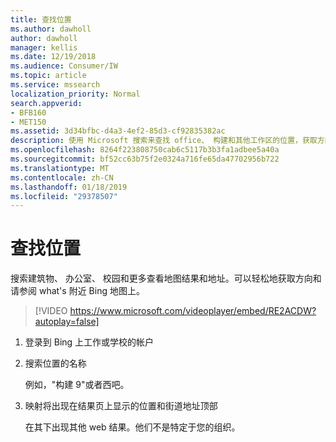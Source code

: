 ```yaml
---
title: 查找位置
ms.author: dawholl
author: dawholl
manager: kellis
ms.date: 12/19/2018
ms.audience: Consumer/IW
ms.topic: article
ms.service: mssearch
localization_priority: Normal
search.appverid:
- BFB160
- MET150
ms.assetid: 3d34bfbc-d4a3-4ef2-85d3-cf92835382ac
description: 使用 Microsoft 搜索来查找 office、 构建和其他工作区的位置，获取方向和详细信息
ms.openlocfilehash: 8264f223808750cab6c5117b3b3fa1adbee5a40a
ms.sourcegitcommit: bf52cc63b75f2e0324a716fe65da47702956b722
ms.translationtype: MT
ms.contentlocale: zh-CN
ms.lasthandoff: 01/18/2019
ms.locfileid: "29378507"
---
```

# <a name="find-locations"></a>查找位置

搜索建筑物、 办公室、 校园和更多查看地图结果和地址。可以轻松地获取方向和请参阅 what's 附近 Bing 地图上。

> [!VIDEO https://www.microsoft.com/videoplayer/embed/RE2ACDW?autoplay=false]
  
1. 登录到 Bing 上工作或学校的帐户
    
2. 搜索位置的名称
    
    例如，"构建 9"或者西吧。
    
3. 映射将出现在结果页上显示的位置和街道地址顶部
    
    在其下出现其他 web 结果。他们不是特定于您的组织。

  

